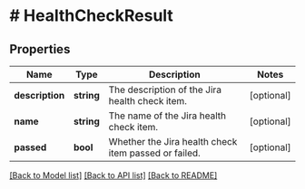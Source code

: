 # # HealthCheckResult

## Properties

Name | Type | Description | Notes
------------ | ------------- | ------------- | -------------
**description** | **string** | The description of the Jira health check item. | [optional]
**name** | **string** | The name of the Jira health check item. | [optional]
**passed** | **bool** | Whether the Jira health check item passed or failed. | [optional]

[[Back to Model list]](../../README.md#models) [[Back to API list]](../../README.md#endpoints) [[Back to README]](../../README.md)
